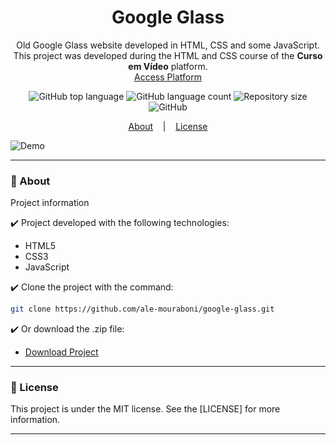 <h1 align="center">Google Glass</h1>
<p align="center">Old Google Glass website developed in HTML, CSS and some JavaScript. This project was developed during the HTML and CSS course of the <strong>Curso em Vídeo</strong> platform.
</br>
<a href="https://www.cursoemvideo.com">Access Platform</a>
</p>

<p align="center">
  <img alt="GitHub top language" src="https://img.shields.io/github/languages/top/ale-mouraboni/google-glass">

  <img alt="GitHub language count" src="https://img.shields.io/github/languages/count/ale-mouraboni/google-glass">

  <img alt="Repository size" src="https://img.shields.io/github/repo-size/ale-mouraboni/google-glass">

  <img alt="GitHub" src="https://img.shields.io/github/license/ale-mouraboni/google-glass">
</p>

<p align="center">
  <a href="#rocket-about">About</a>
  &nbsp;&nbsp;&nbsp;|&nbsp;&nbsp;&nbsp;
  <a href="#memo-license">License</a>
</p>

![Demo](github/demo.gif)

---

### :rocket: About
Project information

:heavy_check_mark: Project developed with the following technologies:
* HTML5
* CSS3
* JavaScript

:heavy_check_mark: Clone the project with the command:

```sh
git clone https://github.com/ale-mouraboni/google-glass.git
```  
  
:heavy_check_mark: Or download the .zip file:  
  
* [Download Project](https://github.com/ale-mouraboni/google-glass/archive/refs/heads/main.zip)

---

### :memo: License
This project is under the MIT license. See the [LICENSE] for more information.

---
